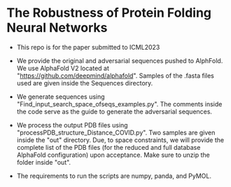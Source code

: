 # The Robustness of Protein Folding Neural Networks

- This repo is for the paper submitted to ICML2023

- We provide the original and adversarial sequences pushed to AlphFold. We use AlphaFold V2 located at "https://github.com/deepmind/alphafold". Samples of the .fasta files used are given inside the Sequences directory. 

- We generate sequences using "Find_input_search_space_ofseqs_examples.py". The comments inside the code serve as the guide to generate the adversarial sequences. 

- We process the output PDB files using "processPDB_structure_Distance_COVID.py". Two samples are given inside the "out" directory. Due, to space constraints, we will provide the complete list of the PDB files (for the reduced and full database AlphaFold configuration) upon acceptance. Make sure to unzip the folder inside "out". 

- The requirements to run the scripts are numpy, panda, and PyMOL. 





